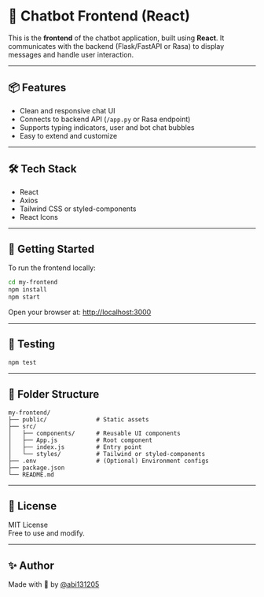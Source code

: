# 💬 Chatbot Frontend (React)

This is the **frontend** of the chatbot application, built using **React**. It communicates with the backend (Flask/FastAPI or Rasa) to display messages and handle user interaction.

---

## 📦 Features

- Clean and responsive chat UI  
- Connects to backend API (`/app.py` or Rasa endpoint)  
- Supports typing indicators, user and bot chat bubbles  
- Easy to extend and customize  

---

## 🛠️ Tech Stack

- React  
- Axios  
- Tailwind CSS or styled-components  
- React Icons  

---

## 🚀 Getting Started

To run the frontend locally:

```bash
cd my-frontend
npm install
npm start
```

Open your browser at: [http://localhost:3000](http://localhost:3000)

---

## 🧪 Testing

```bash
npm test
```

---

## 📁 Folder Structure

```
my-frontend/
├── public/              # Static assets
├── src/
│   ├── components/      # Reusable UI components
│   ├── App.js           # Root component
│   ├── index.js         # Entry point
│   └── styles/          # Tailwind or styled-components
├── .env                 # (Optional) Environment configs
├── package.json
└── README.md
```

---

## 📄 License

MIT License  
Free to use and modify.

---

## ✨ Author

Made with 💖 by [@abi131205](https://github.com/abi131205)